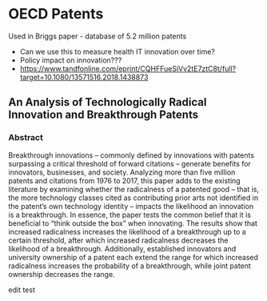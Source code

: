 # OECD Patents
Used in Briggs paper - database of 5.2 million patents
- Can we use this to measure health IT innovation over time?
- Policy impact on innovation???
- https://www.tandfonline.com/eprint/CQHFFueSjVv2tE7ztC8t/full?target=10.1080/13571516.2018.1438873

## An Analysis of Technologically Radical Innovation and Breakthrough Patents

### Abstract
Breakthrough innovations – commonly defined by innovations with patents surpassing a critical threshold of forward citations – generate benefits for innovators, businesses, and society. Analyzing more than five million patents and citations from 1976 to 2017, this paper adds to the existing literature by examining whether the radicalness of a patented good – that is, the more technology classes cited as contributing prior arts not identified in the patent’s own technology identity – impacts the likelihood an innovation is a breakthrough. In essence, the paper tests the common belief that it is beneficial to “think outside the box” when innovating. The results show that increased radicalness increases the likelihood of a breakthrough up to a certain threshold, after which increased radicalness decreases the likelihood of a breakthrough. Additionally, established innovators and university ownership of a patent each extend the range for which increased radicalness increases the probability of a breakthrough, while joint patent ownership decreases the range.

edit test